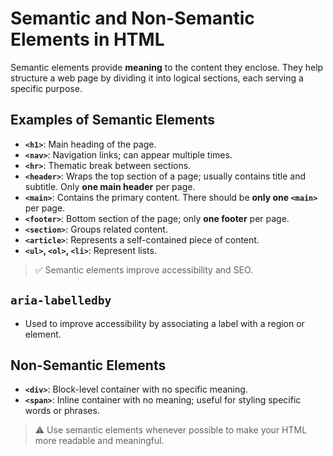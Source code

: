 # Semantic and Non-Semantic Elements in HTML

Semantic elements provide **meaning** to the content they enclose. They help structure a web page by dividing it into logical sections, each serving a specific purpose.

## Examples of Semantic Elements

- **`<h1>`**: Main heading of the page.
- **`<nav>`**: Navigation links; can appear multiple times.
- **`<hr>`**: Thematic break between sections.
- **`<header>`**: Wraps the top section of a page; usually contains title and subtitle. Only **one main header** per page.
- **`<main>`**: Contains the primary content. There should be **only one `<main>`** per page.
- **`<footer>`**: Bottom section of the page; only **one footer** per page.
- **`<section>`**: Groups related content.
- **`<article>`**: Represents a self-contained piece of content.
- **`<ul>`, `<ol>`, `<li>`**: Represent lists.

> ✅ Semantic elements improve accessibility and SEO.

## `aria-labelledby`

- Used to improve accessibility by associating a label with a region or element.

## Non-Semantic Elements

- **`<div>`**: Block-level container with no specific meaning.
- **`<span>`**: Inline container with no meaning; useful for styling specific words or phrases.

> ⚠️ Use semantic elements whenever possible to make your HTML more readable and meaningful.
